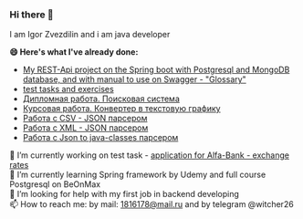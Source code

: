 ### Hi there 👋
I am Igor Zvezdilin and i am java developer


**😄 Here's what I've already done:**
- [My REST-Api project on the Spring boot with Postgresql and MongoDB database, and with manual to use on Swagger - "Glossary"](https://github.com/Witcher26/Glossary)
- [test tasks and exercises](https://github.com/Witcher26/TaskOfInterview)
- [Дипломная работа. Поисковая система](https://github.com/Witcher26/pcs-jd-diplom_Search_System)
- [Курсовая работа. Конвертер в текстовую графику](https://github.com/Witcher26/Kursovoy_converter_text_graphics)
- [Работа с CSV - JSON парсером](https://github.com/Witcher26/JavaCore_Task_5_1_CSV_to_JSON_parser)
- [Работа с XML - JSON парсером](https://github.com/Witcher26/JavaCore_Task_5_2_XML_to_JSON_parser)
- [Работа с Json to java-classes парсером](https://github.com/Witcher26/JavaCore_Task_5_3_Json_to_Java_class_parser)

🔭 I’m currently working on test task - [application for Alfa-Bank - exchange rates](https://github.com/Witcher26/exchange_rates)  
🌱 I’m currently learning Spring framework by Udemy and full course Postgresql on BeOnMax  
🤔 I’m looking for help with my first job in backend developing  
📫 How to reach me: by mail: 1816178@mail.ru and by telegram @witcher26  


